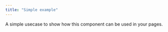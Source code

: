 ```yaml
---
title: "Simple example"
---
```


A simple usecase to show how this component can be used in your pages.
